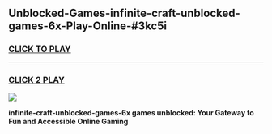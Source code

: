 
## Unblocked-Games-infinite-craft-unblocked-games-6x-Play-Online-#3kc5i
<h3>
<a href="https://premium.freeplayer.one?title=infinite-craft-unblocked-games-6x&ref=27F">CLICK TO PLAY</a></h3>
<hr>

<h3>
<a href="https://premium.freeplayer.one?title=infinite-craft-unblocked-games-6x&ref=27F">CLICK 2 PLAY</a>
  
</h3>

<a href="https://premium.freeplayer.one?title=infinite-craft-unblocked-games-6x&ref=27F"><img src="https://clearcache.store/games.png"></a>


**infinite-craft-unblocked-games-6x games unblocked: Your Gateway to Fun and Accessible Online Gaming**
